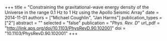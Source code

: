 +++
title = "Constraining the gravitational-wave energy density of the Universe in the range 0.1 Hz to 1 Hz using the Apollo Seismic Array"
date = 2014-11-01
authors = ["Michael Coughlin", "Jan Harms"]
publication_types = ["2"]
abstract = ""
selected = "false"
publication = "*Phys. Rev. D*"
url_pdf = "http://link.aps.org/doi/10.1103/PhysRevD.90.102001"
doi = "10.1103/PhysRevD.90.102001"
+++

